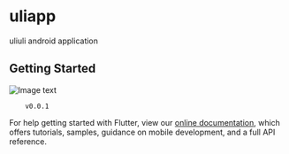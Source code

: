 # uliapp

uliuli android application

## Getting Started

![Image text](https://github.com/eclair-lumiere/uliapp/blob/master/picture/v0.0.1.png)

        v0.0.1

For help getting started with Flutter, view our
[online documentation](https://flutter.dev/docs), which offers tutorials,
samples, guidance on mobile development, and a full API reference.
